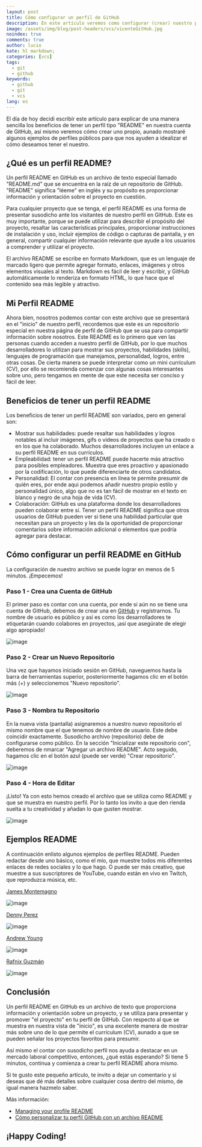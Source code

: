 ```yaml
---
layout: post
title: Cómo configurar un perfil de GitHub
description: En este artículo veremos como configurar (crear) nuestro perfil en GitHub de una manera sencilla.
image: /assets/img/blog/post-headers/vcs/vicenteGitHub.jpg
noindex: true
comments: true
author: lucio
kate: hl markdown;
categories: [vcs]
tags:
  - git
  - github
keywords:
  - github
  - git
  - vcs
lang: es
---
```


El día de hoy decidi escribír este artículo para explicar de una manera sencilla los beneficios de tener un perfil tipo "README" en nuestra cuenta de GitHub, así mismo veremos cómo crear uno propio, aunado mostraré algunos ejemplos de perfiles públicos para que nos ayuden a idealizar el cómo deseamos tener el nuestro. 

## ¿Qué es un perfil README?

Un perfil README en GitHub es un archivo de texto especial llamado "README.md" que se encuentra en la raíz de un repositorio de GitHub. "README" significa "léeme" en inglés y su propósito es proporcionar información y orientación sobre el proyecto en cuestión.

Para cualquier proyecto que se tenga, el perfil README es una forma de presentar susodicho ante los visitantes de nuestro perfil en GitHub. Este es muy importante, porque se puede utilizar para describir el propósito del proyecto, resaltar las características principales, proporcionar instrucciones de instalación y uso, incluir ejemplos de código o capturas de pantalla, y en general, compartir cualquier información relevante que ayude a los usuarios a comprender y utilizar el proyecto.

El archivo README se escribe en formato Markdown, que es un lenguaje de marcado ligero que permite agregar formato, enlaces, imágenes y otros elementos visuales al texto. Markdown es fácil de leer y escribir, y GitHub automáticamente lo renderiza en formato HTML, lo que hace que el contenido sea más legible y atractivo.

## Mi Perfil README

Ahora bien, nosotros podemos contar con este archivo que se presentará en el "inicio" de nuestro perfil, recordemos que este es un repositorio especial en nuestra página de perfil de GitHub que se usa para compartir información sobre nosotros. Este README es lo primero que ven las personas cuando acceden a nuestro perfil de GitHub, por lo que muchos desarrolladores lo utilizan para mostrar sus proyectos, habilidades (skills), lenguajes de programación que manejamos, personalidad, logros, entre otras cosas. De cierta manera se puede interpretar como un mini currículum (CV), por ello se recomienda comenzar con algunas cosas interesantes sobre uno, pero tengamos en mente de que este necesita ser conciso y fácil de leer.

## Beneficios de tener un perfil README
Los beneficios de tener un perfil README son variados, pero en general son:

- Mostrar sus habilidades: puede resaltar sus habilidades y logros notables al incluir imágenes, gifs o videos de proyectos que ha creado o en los que ha colaborado. Muchos desarrolladores incluyen un enlace a su perfil README en sus currículos.
- Empleabilidad: tener un perfil README puede hacerte más atractivo para posibles empleadores. Muestra que eres proactivo y apasionado por la codificación, lo que puede diferenciarte de otros candidatos.
- Personalidad: El contar con presencia en línea te permite presumir de quién eres, por ende aqui podemos añadir nuestro propio estilo y personalidad único, algo que no es tan fácil de mostrar en el texto en blanco y negro de una hoja de vida (CV).
- Colaboración: GitHub es una plataforma donde los desarrolladores pueden colaborar entre sí. Tener un perfil README significa que otros usuarios de GitHub pueden ver si tiene una habilidad particular que necesitan para un proyecto y les da la oportunidad de proporcionar comentarios sobre información adicional o elementos que podría agregar para destacar.

## Cómo configurar un perfil README en GitHub
La configuración de nuestro archivo se puede lograr en menos de 5 minutos. ¡Empecemos!

### Paso 1 - Crea una Cuenta de GitHub

El primer paso es contar con una cuenta, por ende si aún no se tiene una cuenta de GitHub, debemos de crear una en [GitHub](https://github.com/) y regístrarnos. Tu nombre de usuario es público y así es como los desarrolladores te etiquetarán cuando colabores en proyectos, ¡así que asegúrate de elegir algo apropiado!

![image](/assets/img/blog/tutorials/github-copilot/tuto000.jpg)

### Paso 2 - Crear un Nuevo Repositorio

Una vez que hayamos iniciado sesión en GitHub, naveguemos hasta la barra de herramientas superior, posteriormente hagamos clic en el botón más (+) y seleccionemos "Nuevo repositorio".

![image](/assets/img/blog/tutorials/github-copilot/tuto001.jpg)

### Paso 3 - Nombra tu Repositorio

En la nueva vista (pantalla) asignaremos a nuestro nuevo repositorio el mismo nombre que el que tenemos de nombre de usuario. Este debe coincidir exactamente. Susodicho archivo (repositorio) debe de configurarse como público.
En la sección "Inicializar este repositorio con", deberemos de nmarcar "Agregar un archivo README".
Acto seguido, hagamos clic en el botón azul (puede ser verde) "Crear repositorio".

![image](/assets/img/blog/tutorials/github-copilot/tuto002.jpg)

### Paso 4 - Hora de Editar

¡Listo! Ya con esto hemos creado el archivo que se utiliza como README y que se muestra en nuestro perfil. Por lo tanto los invito a que den rienda suelta a tu creatividad y añadan lo que gusten mostrar.

![image](/assets/img/blog/tutorials/github-copilot/tuto003.jpg)

## Ejemplos README

A continuación enlisto algunos ejemplos de perfiles README. Pueden redactar desde uno básico, como el mío, que muestre todos mis diferentes enlaces de redes sociales y lo que hago. O puede ser más creativo, que muestre a sus suscriptores de YouTube, cuando están en vivo en Twitch, que reproduzca música, etc.

[James Montemagno](https://github.com/jamesmontemagno)

![image](/assets/img/blog/tutorials/github-copilot/profile001.jpg)

[Denny Perez](https://github.com/DennyPerez18)

![image](/assets/img/blog/tutorials/github-copilot/profile002.jpg)

[Andrew Young](https://github.com/andyruwruw/)

![image](/assets/img/blog/tutorials/github-copilot/profile003.jpg)

[Rafnix Guzmán](https://github.com/rafnixg/)

![image](/assets/img/blog/tutorials/github-copilot/profile004.jpg)

## Conclusión

Un perfil README en GitHub es un archivo de texto que proporciona información y orientación sobre un proyecto, y se utiliza para presentar y promover "el proyecto" en tu perfil de GitHub. Con respecto al que se muestra en nuestra vista de "inicio", es una excelente manera de mostrar más sobre uno de lo que permite el currículum (CV), aunado a que se pueden señalar los proyectos favoritos para presumir. 

Así mismo el contar con susodicho perfil nos ayuda a destacar en un mercado laboral competitivo, entonces, ¿qué estás esperando? Si tiene 5 minutos, continua y comienza a crear tu perfil README ahora mismo.

Si te gusto este pequeño artículo, te invito a dejar un comentario y si deseas que dé más detalles sobre cualquier cosa dentro del mismo, de igual manera hazmelo saber.

Más información:

- [Managing your profile README](https://docs.github.com/en/account-and-profile/setting-up-and-managing-your-github-profile/customizing-your-profile/managing-your-profile-readme)
- [Cómo personalizar tu perfil GitHub con un archivo README](https://dev.to/alextomas80/como-personalizar-tu-perfil-github-con-un-archivo-readme-5754)

## ¡Happy Coding!